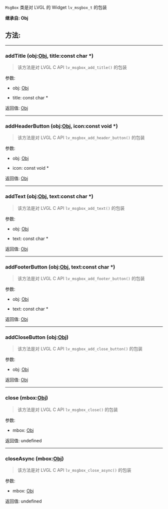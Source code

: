 `MsgBox` 类是对 LVGL 的 Widget `lv_msgbox_t` 的包装

**继承自: Obj**

## 方法:

-----

### addTitle (obj:[Obj](../Obj), title:const char *)

> 该方法是对 LVGL C API `lv_msgbox_add_title()` 的包装

参数:

* obj: [Obj](../Obj)

* title: const char *

返回值:
[Obj](../Obj)

-----

### addHeaderButton (obj:[Obj](../Obj), icon:const void *)

> 该方法是对 LVGL C API `lv_msgbox_add_header_button()` 的包装

参数:

* obj: [Obj](../Obj)

* icon: const void *

返回值:
[Obj](../Obj)

-----

### addText (obj:[Obj](../Obj), text:const char *)

> 该方法是对 LVGL C API `lv_msgbox_add_text()` 的包装

参数:

* obj: [Obj](../Obj)

* text: const char *

返回值:
[Obj](../Obj)

-----

### addFooterButton (obj:[Obj](../Obj), text:const char *)

> 该方法是对 LVGL C API `lv_msgbox_add_footer_button()` 的包装

参数:

* obj: [Obj](../Obj)

* text: const char *

返回值:
[Obj](../Obj)

-----

### addCloseButton (obj:[Obj](../Obj))

> 该方法是对 LVGL C API `lv_msgbox_add_close_button()` 的包装

参数:

* obj: [Obj](../Obj)

返回值:
[Obj](../Obj)

-----

### close (mbox:[Obj](../Obj))

> 该方法是对 LVGL C API `lv_msgbox_close()` 的包装

参数:

* mbox: [Obj](../Obj)

返回值:
undefined

-----

### closeAsync (mbox:[Obj](../Obj))

> 该方法是对 LVGL C API `lv_msgbox_close_async()` 的包装

参数:

* mbox: [Obj](../Obj)

返回值:
undefined


